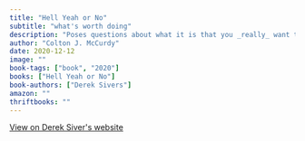 ```yaml
---
title: "Hell Yeah or No"
subtitle: "what's worth doing"
description: "Poses questions about what it is that you _really_ want to do. If you are doing something that you are questioning, you shouldn't be doing it."
author: "Colton J. McCurdy"
date: 2020-12-12
image: ""
book-tags: ["book", "2020"]
books: ["Hell Yeah or No"]
book-authors: ["Derek Sivers"]
amazon: ""
thriftbooks: ""
---
```


<a href="https://sive.rs/n" target="_blank">
  View on Derek Siver's website
</a>
